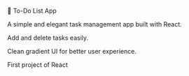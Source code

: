 📝 To-Do List App

A simple and elegant task management app built with React.

Add and delete tasks easily.

Clean gradient UI for better user experience.

First project of React
